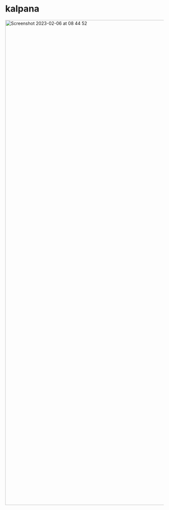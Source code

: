 # kalpana

<img width="1543" alt="Screenshot 2023-02-06 at 08 44 52" src="https://user-images.githubusercontent.com/79355885/216876759-cc2f4217-198b-4e05-b213-74d1b1d59468.png">
